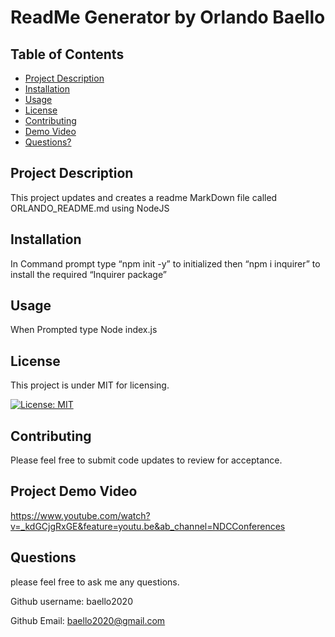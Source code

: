 
# ReadMe Generator by Orlando Baello

## Table of Contents

* [Project Description](#project-description)
* [Installation](#installation)
* [Usage](#usage)
* [License](#license)
* [Contributing](#contributing)
* [Demo Video](#Project-Demo-Video)
* [Questions?](#questions)

## Project Description

This project updates and creates a readme MarkDown file called ORLANDO_README.md using NodeJS

## Installation

In Command prompt type “npm init -y” to initialized then  “npm i inquirer” to install the required “Inquirer package”

## Usage

When Prompted type Node index.js

## License

This project is under MIT for licensing.

[![License: MIT](https://img.shields.io/badge/License-MIT-yellow.svg)](https://opensource.org/licenses/MIT)

## Contributing

Please feel free to submit code updates to review for acceptance.

## Project Demo Video

https://www.youtube.com/watch?v=_kdGCjgRxGE&feature=youtu.be&ab_channel=NDCConferences

## Questions

please feel free to ask me any questions.

Github username: baello2020

Github Email: <baello2020@gmail.com>

